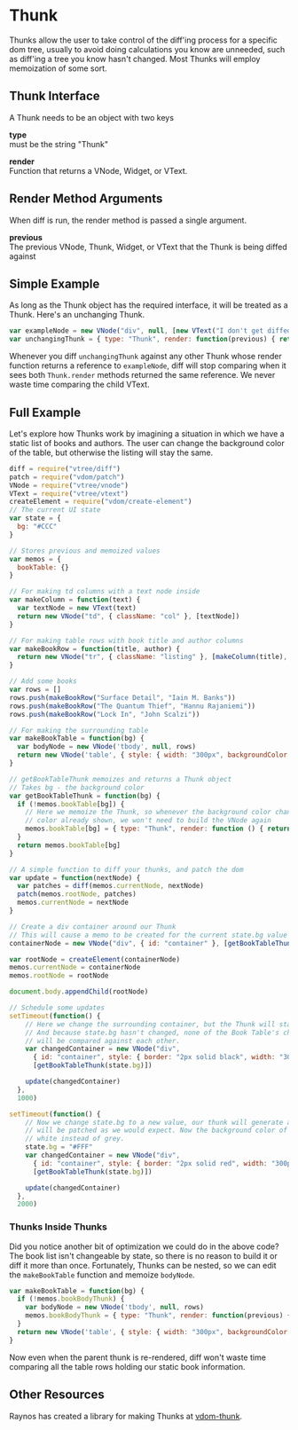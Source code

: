 # Thunk
Thunks allow the user to take control of the diff'ing process for a specific dom tree, usually to avoid doing calculations you know are unneeded, such as diff'ing a tree you know hasn't changed. Most Thunks will employ memoization of some sort.

## Thunk Interface
A Thunk needs to be an object with two keys

**type**   
must be the string "Thunk"

**render**   
Function that returns a VNode, Widget, or VText.

## Render Method Arguments
When diff is run, the render method is passed a single argument.

**previous**  
The previous VNode, Thunk, Widget, or VText that the Thunk is being diffed against

## Simple Example
As long as the Thunk object has the required interface, it will be treated as a Thunk. Here's an unchanging Thunk.

```javascript
var exampleNode = new VNode("div", null, [new VText("I don't get diffed")])
var unchangingThunk = { type: "Thunk", render: function(previous) { return exampleNode } }
```

Whenever you diff `unchangingThunk` against any other Thunk whose render function returns a reference to `exampleNode`, diff will stop comparing when it sees both `Thunk.render` methods returned the same reference. We never waste time comparing the child VText.

## Full Example
Let's explore how Thunks work by imagining a situation in which we have a static list of books and authors. The user can change the background color of the table, but otherwise the listing will stay the same.

```javascript
diff = require("vtree/diff")
patch = require("vdom/patch")
VNode = require("vtree/vnode")
VText = require("vtree/vtext")
createElement = require("vdom/create-element")
// The current UI state
var state = {
  bg: "#CCC"
}

// Stores previous and memoized values
var memos = {
  bookTable: {}
}

// For making td columns with a text node inside
var makeColumn = function(text) {
  var textNode = new VText(text)
  return new VNode("td", { className: "col" }, [textNode])
}

// For making table rows with book title and author columns
var makeBookRow = function(title, author) {
  return new VNode("tr", { className: "listing" }, [makeColumn(title), makeColumn(author)])
}

// Add some books
var rows = []
rows.push(makeBookRow("Surface Detail", "Iain M. Banks"))
rows.push(makeBookRow("The Quantum Thief", "Hannu Rajaniemi"))
rows.push(makeBookRow("Lock In", "John Scalzi"))

// For making the surrounding table
var makeBookTable = function(bg) {
  var bodyNode = new VNode('tbody', null, rows)
  return new VNode('table', { style: { width: "300px", backgroundColor: bg }}, [bodyNode])
}

// getBookTableThunk memoizes and returns a Thunk object
// Takes bg - the background color
var getBookTableThunk = function(bg) {
  if (!memos.bookTable[bg]) {
    // Here we memoize the Thunk, so whenever the background color changes to a 
    // color already shown, we won't need to build the VNode again
    memos.bookTable[bg] = { type: "Thunk", render: function () { return makeBookTable.call(null, bg) } }
  }
  return memos.bookTable[bg]
}

// A simple function to diff your thunks, and patch the dom
var update = function(nextNode) {
  var patches = diff(memos.currentNode, nextNode)
  patch(memos.rootNode, patches)
  memos.currentNode = nextNode
}

// Create a div container around our Thunk
// This will cause a memo to be created for the current state.bg value - #CCC
containerNode = new VNode("div", { id: "container" }, [getBookTableThunk(state.bg)])

var rootNode = createElement(containerNode)
memos.currentNode = containerNode
memos.rootNode = rootNode

document.body.appendChild(rootNode)

// Schedule some updates
setTimeout(function() { 
    // Here we change the surrounding container, but the Thunk will stay the same. 
    // And because state.bg hasn't changed, none of the Book Table's children (such as the table rows) 
    // will be compared against each other.
    var changedContainer = new VNode("div", 
      { id: "container", style: { border: "2px solid black", width: "300px" }}, 
      [getBookTableThunk(state.bg)])

    update(changedContainer)
  }, 
  1000)

setTimeout(function() { 
    // Now we change state.bg to a new value, our thunk will generate a new VNode, which
    // will be patched as we would expect. Now the background color of the table will be
    // white instead of grey.
    state.bg = "#FFF"
    var changedContainer = new VNode("div", 
      { id: "container", style: { border: "2px solid red", width: "300px" }}, 
      [getBookTableThunk(state.bg)])

    update(changedContainer)
  }, 
  2000)
```

### Thunks Inside Thunks
Did you notice another bit of optimization we could do in the above code? The book list isn't changeable by state, so there is no reason to build it or diff it more than once. Fortunately, Thunks can be nested, so we can edit the `makeBookTable` function and memoize `bodyNode`.

```javascript
var makeBookTable = function(bg) {
  if (!memos.bookBodyThunk) {
    var bodyNode = new VNode('tbody', null, rows)
    memos.bookBodyThunk = { type: "Thunk", render: function(previous) { return bodyNode } }
  }
  return new VNode('table', { style: { width: "300px", backgroundColor: bg }}, [memos.bookBodyThunk])
}

```

Now even when the parent thunk is re-rendered, diff won't waste time comparing all the table rows holding our static book information.

## Other Resources
Raynos has created a library for making Thunks at [vdom-thunk](https://github.com/Raynos/vdom-thunk).

